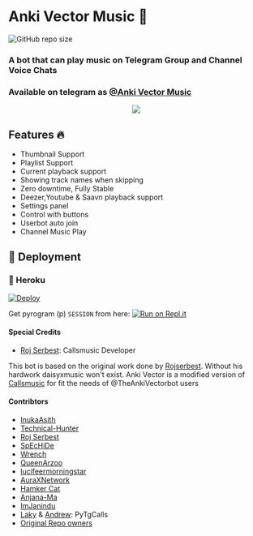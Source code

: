 <h1 align="centre">Anki Vector Music 🎵</h1>  

![GitHub repo size](https://img.shields.io/github/repo-size/Damantha126/Anki-Vector-Music?label=Repo%20Size)

### A bot that can play music on Telegram Group and Channel Voice Chats
### Available on telegram as [@Anki Vector Music](https://t.me/TheAnkiVectorMusicBot)

<p align="center">
  <img src="https://telegra.ph/file/089b8a843b40ac1de569f.jpg">
</p>

<h2> Features 🔥 </h2>

- Thumbnail Support
- Playlist Support
- Current playback support
- Showing track names when skipping
- Zero downtime, Fully Stable
- Deezer,Youtube & Saavn playback support
- Settings panel
- Control with buttons
- Userbot auto join
- Channel Music Play

## 🚀 Deployment

### 💜 Heroku

[![Deploy](https://www.herokucdn.com/deploy/button.svg)](https://heroku.com/deploy?template=https://github.com/Damantha126/Anki-Vector-Music)

Get pyrogram (p)  `SESSION` from here:
[![Run on Repl.it](https://repl.it/badge/github/SpEcHiDe/GenerateStringSession)](https://replit.com/@Damantha126/AnkiVectorMusic)

#### Special Credits
- [Roj Serbest](http://github.com/rojserbest): Callsmusic Developer

This bot is based on the original work done by [Rojserbest](http://github.com/rojserbest). Without his hardwork daisyxmusic won't exist. 
Anki Vector is a modified version of [Callsmusic](https://github.com/callsmusic/callsmusic) for fit the needs of @TheAnkiVectorbot users

#### Contribtors
- [InukaAsith](https://github.com/InukaAsith)
- [Technical-Hunter](https://github.com/Technical-Hunter)
- [Roj Serbest](http://github.com/rojserbest)
- [SpEcHiDe](https://github.com/SpEcHiDe/)
- [Wrench](https://github.com/EverythingSuckz/)
- [QueenArzoo](https://github.com/QueenArzoo)
- [lucifeermorningstar](https://github.com/lucifeermorningstar)
- [AuraXNetwork](https://github.com/AuraXNetwork/AuraXMusicBot)
- [Hamker Cat](https://github.com/thehamkercat)
- [Anjana-Ma](https://github.com/Anjana-Ma)
- [ImJanindu](https://github.com/ImJanindu) 
- [Laky](https://github.com/Laky-64) & [Andrew](https://github.com/AndrewLaneX): PyTgCalls
- [Original Repo owners](https://github.com/CallsMusic/CallsMusic)
